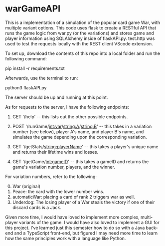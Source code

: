 # warGameAPI

This is a implementation of a simulation of the popular card game War, with multiple variant options. This code uses
flask to create a RESTful API that runs the game logic from war.py (or the variations) and stores game and player information using SQLAlchemy inside of flaskAPI.py. test.http was used to test the requests locally with the REST client VScode extension.

To set up, download the contents of this repo into a local folder and run the following command:

pip install -r requirements.txt

Afterwards, use the terminal to run:

python3 flaskAPI.py

The server should be up and running at this point. 

As for requests to the server, I have the following endpoints:

1. GET '/help' -- this lists out the other possible endpoints.

2. POST '/runGame/<int:var>/<string:A>/<string:B>' -- this takes in a variation number (see below), player A's name, and player B's name, and simulates the game depending upon the corresponding variation.

3. GET '/getStats/<string:playerName>' -- this takes a player's unique name and returns their lifetime wins and losses.

4. GET '/getGame/<int:gameID>' -- this takes a gameID and returns the game's variation number, players, and the winner.

For variation numbers, refer to the following:

0. War (original)
1. Peace: the card with the lower number wins.
2. automaticWar: placing a card of rank 2 triggers war as well.
3. Underdog: The losing player of a War steals the victory if one of their discard cards is a Jack.

Given more time, I would have loved to implement more complex, multi-player variants of the game. I would have also loved to implement a GUI for this project. I've learned just this semester how to do so with a Java back-end and a TypeScript front-end, but figured I may need more time to learn how the same principles work with a language like Python. 